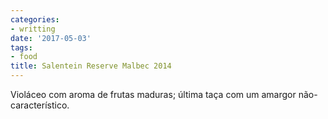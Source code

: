 ```yaml
---
categories:
- writting
date: '2017-05-03'
tags:
- food
title: Salentein Reserve Malbec 2014
---
```


Violáceo com aroma de frutas maduras; última taça com um amargor não-característico.